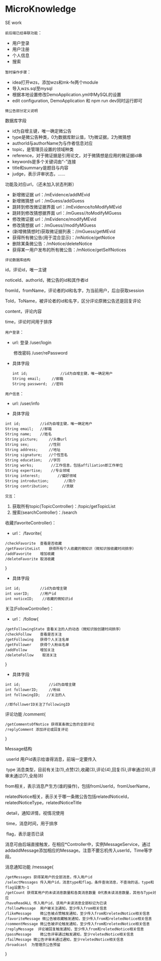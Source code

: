 # MicroKnowledge
SE work

`前后端已经串联功能`：

- 用户登录
- 用户注册
- 个人信息
- 搜索



`暂时操作步骤`：

- idea打开wzs，添加wzs和mk-fe两个module
- 导入wzs.sql至mysql
- 根据本地设置修改DemoApplication.yml中MySQL的设置
- edit configuration, DemoApplication 和 npm run dev同时运行即可



`微公告部分定义说明`

数据库字段

- id为自增主键，唯一确定微公告
- type是微公告种类，0为数据库默认值，1为微证据，2为微猜想
- authorId与authorName为与作者信息对应
- topic，是管理员设置的领域种类
- reference，对于微证据是引用论文，对于微猜想是应用的微证据id串
- keywords是多个关键词由“-”连接
- title和summary是题目与内容
- judge，表示评审状态，……

功能及对应url，（还未加入状态判断）

- 新增微证据 url：/mEvidence/addMEvid
- 新增微猜想 url：/mGuess/addGuess
- 跳转到修改微证据界面 url：/mEvidence/toModifyMEvid
- 跳转到修改猜想据界面 url：/mGuess//toModifyMGuess
- 修改微证据 url：/mEvidence/modifyMEvid
- 修改猜想据 url：/mGuess//modifyMGuess
- (新增微猜想时)获取微证据列表：//mGuess/getMEvid
- 获得所有微公告(用于混合显示)：/mNotice/getNotice
- 删除某条微公告：/mNotice/deleteNotice
- 获得某一用户发布的所有微公告：/mNotice/getSelfNotices



`评论数据库结构`

id，评论id，唯一主键

noticeId、authorId，微公告的id和其作者id

fromId，fromName，评论者的id和名字，为当前用户，后台获取session

ToId，ToName，被评论者的id和名字，区分评论原微公告还是回复评论

content，评论内容

time，评论时间用于排序



`用户登录`：

- url:	登录	/user/login

  ​		  修改密码	/user/rePassword

- 具体字段

  ```
  int id;				//id为自增主键，唯一确定用户
  String email;		//邮箱
  String password; 	//密码
  ```



`用户信息`：

- url:	/user/info

- 具体字段

```
int id;			//id为自增主键，唯一确定用户
String email;	//邮箱
String name;	//姓名
String picture;     //头像url
String sex;			//性别
String address;		//地址
String signature;   //个性签名
String education;   //学历
String works;        //工作信息，包括affiliation即工作单位
String expertise;    //专业领域
String interest;    	//偏好领域
String introduction;       //简介
String contribution;      //贡献
```



`交互`：

1. 获取所有topic(TopicController)：/topic/getTopicList
2. 搜索(searchController)：/search



收藏(favoriteController)：

- url：	/favorite{

```
/checkFavorite	查看是否收藏
/getFavoriteList	获得所有个人收藏的微知识（微知识按收藏时间排序）
/addFavorite	增加收藏
/deleteFavorite	取消收藏
```

}

- 具体字段

```
int id;			//id为自增主键
int userID;	 	//用户id
int noticeID;	 //收藏的微知识id
```



关注(FollowController)：	

- url：	/follow{

```
/getFollowingState 查看关注的人的动态（微知识按创建时间排序）
/checkFollow	查看是否关注
/getFollowing	获得个人关注名单
/getFollower	获得个人粉丝名单
/addFollow		增加关注
/deleteFollow    取消关注
```

}

- 具体字段

```
int id;				//id为自增主键
int followerID;   	//粉丝
int followingID;   //关注的人

//即followerID关注了followingID
```



评论功能 /comment{

```
/getCommentsOfNotice 获得某条微公告的全部评论
/replyComment 添加评论或回复评论
```

}



Message结构

​	userId	用户id表示给谁得消息，前端一定要传入

​	type	消息类型，目前有关注(1),点赞(2),收藏(3),评论(4),回复(5),评审通过(6),评审未通过(7),全局(8)

​	from相关，表示消息产生方(谁的操作)，包括fromUserId，fromUserName，

​	relatedNotice相关，表示关于哪一条微公告包括relatedNoticeId，relatedNoticeType，relatedNoticeTitle

​	detail，通知详情，视情况使用

​	time，消息时间，用于排序

​	flag，表示是否已读



消息可由后端直接触发，在相应*Controller中，实例MessageService，通过addaddMessage添加相应的Message。注意不要忘机传入userId，Time等字段。

消息通知功能 /message{

```
/getMessages 获得某用户的全部消息，传入用户id
/selectMessages 传入用户id，消息type和flag，条件查询消息，不查询的话，type和flag设置为-1
/getCount 获得某用户的未读消息数量和各类消息数量 0代表未读消息数量，其他与Type对应
/haveReadALL 传入用户id，该用户未读消息全部标记为已读
/followMessage  用户被关注通知，至少传入from相关信息
/likeMessage	微公告被点赞触发通知，至少传入from和reletedNotice相关信息
/favoriteMessage 微公告被收藏触发通知，至少传入from和reletedNotice相关信息
/commentMessage	微公告被评论触发通知，至少传入from和reletedNotice相关信息
/replyMessage  评论被回复触发通知，至少传入from和reletedNotice相关信息
/passMessage	微公告评审通过触发通知，至少reletedNotice相关信息
/failMessage 微公告评审未通过通知，至少reletedNotice相关信息
/broadcast	为管理员公告预留
```

}

